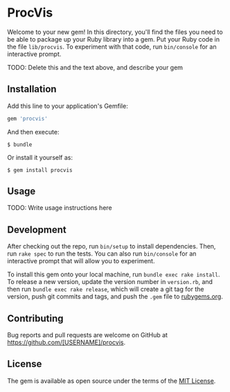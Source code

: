 # ProcVis

Welcome to your new gem! In this directory, you'll find the files you need to be able to package up your Ruby library into a gem. Put your Ruby code in the file `lib/procvis`. To experiment with that code, run `bin/console` for an interactive prompt.

TODO: Delete this and the text above, and describe your gem

## Installation

Add this line to your application's Gemfile:

```ruby
gem 'procvis'
```

And then execute:

    $ bundle

Or install it yourself as:

    $ gem install procvis

## Usage

TODO: Write usage instructions here

## Development

After checking out the repo, run `bin/setup` to install dependencies. Then, run `rake spec` to run the tests. You can also run `bin/console` for an interactive prompt that will allow you to experiment.

To install this gem onto your local machine, run `bundle exec rake install`. To release a new version, update the version number in `version.rb`, and then run `bundle exec rake release`, which will create a git tag for the version, push git commits and tags, and push the `.gem` file to [rubygems.org](https://rubygems.org).

## Contributing

Bug reports and pull requests are welcome on GitHub at https://github.com/[USERNAME]/procvis.


## License

The gem is available as open source under the terms of the [MIT License](http://opensource.org/licenses/MIT).

